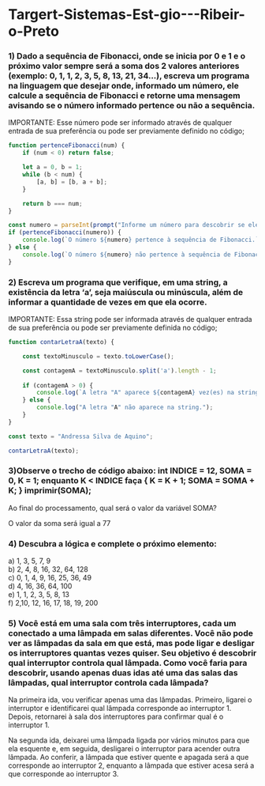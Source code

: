 ﻿# Targert-Sistemas-Est-gio---Ribeir-o-Preto

### 1) Dado a sequência de Fibonacci, onde se inicia por 0 e 1 e o próximo valor sempre será a soma dos 2 valores anteriores (exemplo: 0, 1, 1, 2, 3, 5, 8, 13, 21, 34...), escreva um programa na linguagem que desejar onde, informado um número, ele calcule a sequência de Fibonacci e retorne uma mensagem avisando se o número informado pertence ou não a sequência.

IMPORTANTE: Esse número pode ser informado através de qualquer entrada de sua preferência ou pode ser previamente definido no código;

```javascript
function pertenceFibonacci(num) {
    if (num < 0) return false;

    let a = 0, b = 1;
    while (b < num) {
        [a, b] = [b, a + b];
    }

    return b === num;
}

const numero = parseInt(prompt("Informe um número para descobrir se ele pertence à sequêcia Fibonacci:"), 10);
if (pertenceFibonacci(numero)) {
    console.log(`O número ${numero} pertence à sequência de Fibonacci.`);
} else {
    console.log(`O número ${numero} não pertence à sequência de Fibonacci.`);
}
````

### 2) Escreva um programa que verifique, em uma string, a existência da letra ‘a’, seja maiúscula ou minúscula, além de informar a quantidade de vezes em que ela ocorre.

IMPORTANTE: Essa string pode ser informada através de qualquer entrada de sua preferência ou pode ser previamente definida no código;

```javascript
function contarLetraA(texto) {

    const textoMinusculo = texto.toLowerCase();

    const contagemA = textoMinusculo.split('a').length - 1;
    
    if (contagemA > 0) {
        console.log(`A letra "A" aparece ${contagemA} vez(es) na string.`);
    } else {
        console.log("A letra "A" não aparece na string.");
    }
}

const texto = "Andressa Silva de Aquino";

contarLetraA(texto);
````

### 3)Observe o trecho de código abaixo: int INDICE = 12, SOMA = 0, K = 1; enquanto K < INDICE faça { K = K + 1; SOMA = SOMA + K; } imprimir(SOMA);

Ao final do processamento, qual será o valor da variável SOMA?

O valor da soma será igual a 77

### 4) Descubra a lógica e complete o próximo elemento:
a) 1, 3, 5, 7, 9 <br>
b) 2, 4, 8, 16, 32, 64, 128 <br>
c) 0, 1, 4, 9, 16, 25, 36, 49 <br>
d) 4, 16, 36, 64, 100 <br>
e) 1, 1, 2, 3, 5, 8, 13 <br>
f) 2,10, 12, 16, 17, 18, 19, 200 <br>

### 5) Você está em uma sala com três interruptores, cada um conectado a uma lâmpada em salas diferentes. Você não pode ver as lâmpadas da sala em que está, mas pode ligar e desligar os interruptores quantas vezes quiser. Seu objetivo é descobrir qual interruptor controla qual lâmpada. Como você faria para descobrir, usando apenas duas idas até uma das salas das lâmpadas, qual interruptor controla cada lâmpada?  

Na primeira ida, vou verificar apenas uma das lâmpadas. Primeiro, ligarei o interruptor e identificarei qual lâmpada corresponde ao interruptor 1. Depois, retornarei à sala dos interruptores para confirmar qual é o interruptor 1.

Na segunda ida, deixarei uma lâmpada ligada por vários minutos para que ela esquente e, em seguida, desligarei o interruptor para acender outra lâmpada. Ao conferir, a lâmpada que estiver quente e apagada será a que corresponde ao interruptor 2, enquanto a lâmpada que estiver acesa será a que corresponde ao interruptor 3.
